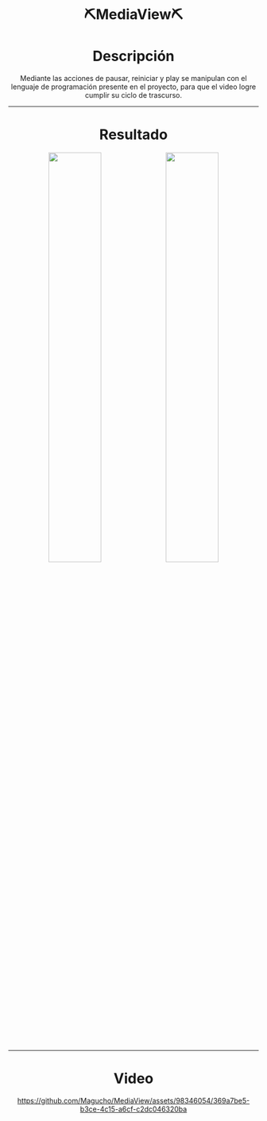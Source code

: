 <div align="center">
 <h1> ⛏️MediaView⛏️</h1>

  <h1>Descripción</h1>

  <p>Mediante las acciones de pausar, reiniciar y play se manipulan con el lenguaje de programación presente en el proyecto, para que el video logre cumplir su ciclo de trascurso.</p>
</div>


---
<div align="center">
 
 <h1>Resultado</h1>
 <img src="https://github.com/Magucho/MediaView/assets/98346054/f7fcf9b4-fb4a-4cd9-8751-b4d241d27b77" width="46%"/>
 <img src="https://github.com/Magucho/MediaView/assets/98346054/dbc9a826-aa19-4e9c-8ffc-20ef70ab6347" width="46%"/>
 
</div>


---
<div align="center">
<h1>Video</h1>



https://github.com/Magucho/MediaView/assets/98346054/369a7be5-b3ce-4c15-a6cf-c2dc046320ba


 
</div>
  

